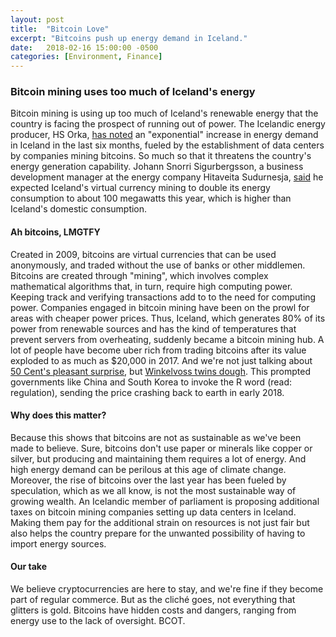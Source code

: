 ```yaml
---
layout: post
title:  "Bitcoin Love"
excerpt: "Bitcoins push up energy demand in Iceland."
date:   2018-02-16 15:00:00 -0500
categories: [Environment, Finance]
---
```


### Bitcoin mining uses too much of Iceland's energy

Bitcoin mining is using up too much of Iceland's renewable energy that the country is facing the prospect of running out of power. The Icelandic energy producer, HS Orka, <a href="http://www.bbc.com/news/technology-43030677" target="_blank">has noted</a> an "exponential" increase in energy demand in Iceland in the last six months, fueled by the establishment of data centers by companies mining bitcoins. So much so that it threatens the country's energy generation capability. Johann Snorri Sigurbergsson, a business development manager at the energy company Hitaveita Sudurnesja, <a href="https://abcnews.go.com/Technology/wireStory/gold-rush-energy-demands-soar-iceland-bitcoins-52997828" target="_blank">said</a> he expected Iceland's virtual currency mining to double its energy consumption to about 100 megawatts this year, which is higher than Iceland's domestic consumption.

#### Ah bitcoins, LMGTFY

Created in 2009, bitcoins are virtual currencies that can be used anonymously, and traded without the use of banks or other middlemen. Bitcoins are created through "mining", which involves complex mathematical algorithms that, in turn, require high computing power. Keeping track and verifying transactions add to to the need for computing power. Companies engaged in bitcoin mining have been on the prowl for areas with cheaper power prices. Thus, Iceland, which generates 80% of its power from renewable sources and has the kind of temperatures that prevent servers from overheating, suddenly became a bitcoin mining hub. A lot of people have become uber rich from trading bitcoins after its value exploded to as much as $20,000 in 2017. And we're not just talking about <a href="https://www.npr.org/sections/thetwo-way/2018/01/24/580259163/50-cent-i-forgot-taking-700-bitcoins-for-2014-album-stake-is-now-worth-millions" target="_blank">50 Cent's pleasant surprise</a>, but <a href="https://www.cnbc.com/2017/12/05/winklevoss-twins-head-the-list-of-people-getting-very-rich-from-bitcoin.html" target="_blank">Winkelvoss twins dough</a>. This prompted governments like China and South Korea to invoke the R word (read: regulation), sending the price crashing back to earth in early 2018.

#### Why does this matter?

Because this shows that bitcoins are not as sustainable as we've been made to believe. Sure, bitcoins don't use paper or minerals like copper or silver, but producing and maintaining them requires a lot of energy. And high energy demand can be perilous at this age of climate change. Moreover, the rise of bitcoins over the last year has been fueled by speculation, which as we all know, is not the most sustainable way of growing wealth. An Icelandic member of parliament is proposing additional taxes on bitcoin mining companies setting up data centers in Iceland. Making them pay for the additional strain on resources is not just fair but also helps the country prepare for the unwanted possibility of having to import energy sources.

#### Our take

We believe cryptocurrencies are here to stay, and we're fine if they become part of regular commerce. But as the cliché goes, not everything that glitters is gold. Bitcoins have hidden costs and dangers, ranging from energy use to the lack of oversight. BCOT.
